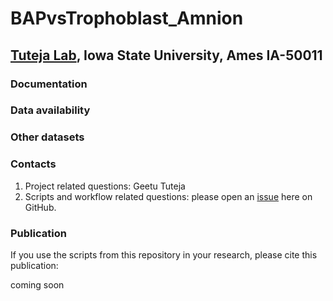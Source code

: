 # BAPvsTrophoblast_Amnion

## [Tuteja Lab](https://www.tutejalab.org), Iowa State University, Ames IA-50011

### Documentation


### Data availability


### Other datasets


### Contacts
1. Project related questions: Geetu Tuteja
2. Scripts and workflow related questions: please open an [issue](https://github.com/Tuteja-Lab/BAP.hESC.d8_snRNAseq/issues/new) here on GitHub.


### Publication

If you use the scripts from this repository in your research, please cite this publication:

coming soon
